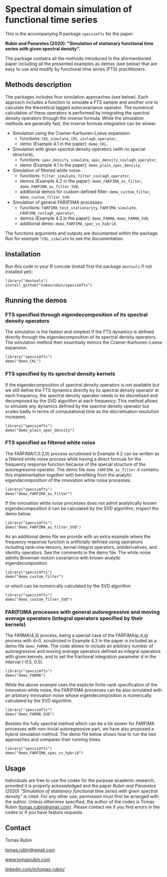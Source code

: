 # Spectral domain simulation of functional time series 

This is the accompanying R package `specsimfts` for the paper:

**Rubin and Panaretos (2020). "Simulation of stationary functional time series with given spectral density".**

The package contains all the methods introduced in the aformentioned paper including all the presented examples as demos (see below) that are easy to use and modify by functional time series (FTS) practitioners.


## Methods description

The packages includes four simulation approaches (see below). Each approach includes a function to simulate a FTS sample and another one to calculate the theoretical lagged autocovariance operator. The numerical calculation of these operators is performed by integrating the spectral density operators through the inverse formula. While the simulation methods are generally fast, the inverse formula integration can be slower.

* Simulation using the Cramer-Karhunen-Loeve expansion:
    + functions: `CKL_simulate`, `CKL_covlagh_operator`,
    + demo (Example 4.1 in the paper): `demo_CKL`.
* Simulation with given spectral density operators (with no special structure),
    + functions: `spec_density_simulate`, `spec_density_covlagh_operator`,
    + demo (Example 4.1 in the paper): `demo_plain_spec_density`.
* Simulation of filtered white noise:
    + functions: `filter_simulate`, `filter_covlagh_operator`,
    + demos (Example 4.2 in the paper): `demo_FARFIMA_as_filter`, `demo_FARFIMA_as_filter_SVD`,
    + additional demos for custom-defined filter: `demo_custom_filter`, `demo_custom_filter_SVD`.
* Simulation of general FAR(FI)MA processes:
    + functions: `FARFIMA_test_stationarity`, `FARFIMA_simulate`, `FARFIMA_covlagh_operator`,
    + demos (Example 4.3 in the paper): `demo_FARMA`, `demo_FARMA_SVD`,
    + additional demo: `demo_FARFIMA_spec_vs_hybrid`.
    
The functions arguments and outputs are documented within the package. Run for example `?CKL_simulate` to see the documentation.



## Installation

Run this code in your R concole (install first the package `devtools` if not installed yet):

```{r}
library("devtools")
install_github("tomasrubin/specsimfts")
```

## Running the demos

### FTS specified through eigendecomposition of its spectral density operators

The simulation is the fastest and simplest if the FTS dynamics is defined directly through the eigendecomposition of its spectral density operators. The simulation method then essentially mimics the Cramer-Karhunen-Loeve expansion.

```{r}
library("specsimfts")
demo("demo_CKL")
```

### FTS specified by its spectral density kernels

If the eigendecomposition of spectral density operators is not available but we still define the FTS dynamics directly by its spectral density operator at each frequency, the spectral density operator needs to be discretised and decomposed by the SVD algorithm at each frequency. This method allows to simulate any dynamics defined by the spectral density operator but scales badly in terms of computational time as the discretisation resolution increases.

```{r}
library("specsimfts")
demo("demo_plain_spec_density")
```
###  FTS specified as filtered white noise

The FARFIMA(1,0.2,0) process scrutinised in Example 4.2 can be written as a filtered white noise process while having a direct formula for the frequency response function because of the special structure of the autoregressive operator. The demo file `demo_FARFIMA_as_filter.R` contains this implementation together with benefiting from the analytic eigendecomposition of the innovation white noise processes.

```{r}
library("specsimfts")
demo("demo_FARFIMA_as_filter")
```

If the innovation white noise processes does not admit analytically known eigendecomposition it can be calculated by the SVD algorithm, inspect the demo below.

```{r}
library("specsimfts")
demo("demo_FARFIMA_as_filter_SVD")
```

As an additional demo file we provide with an extra example where the frequency response function is artificially defined using operations including rank-one-tensors, kernel integral operators, antiderivatives, and identity operators. See the comments in the demo file. The white noise admits Brownian motion covariance with known analytic eigendecomposition

```{r}
library("specsimfts")
demo("demo_custom_filter")
```

or which can be numerically calculated by the SVD algorithm

```{r}
library("specsimfts")
demo("demo_custom_filter_SVD")
```

### FAR(FI)MA processes with general autoregressive and moving average operators (integral operators specified by their kernels)

The FARMA(4,3) process, being a special case of the FARFIMA(p,d,q) process with d=0, scrutinized in Example 4.3 in the paper is included as a demo file `demo_FARMA`. The code allows to include an arbitrary number of autoregressive and moving average operators defined as integral operators with given kernels, and to set the fractional integration parameter d in the interval (-0.5, 0.5).

```{r}
library("specsimfts")
demo("demo_FARMA")
```

While the above example uses the explicite finite-rank specification of the innovation white noise, the FAR(FI)MA processes can be also simulated with an arbitrary innovation noise whose eigendecomposition is numerically calculated by the SVD algorithm.

```{r}
library("specsimfts")
demo("demo_FARMA_SVD")
```

Besides the fully spectral method which can be a bit slower for FARFIMA processes with non-trivial autoregressive part, we have also proposed a hybrid simulation method. The demo file below shows how to run the two approaches and compares their running times.

```{r}
library("specsimfts")
demo("demo_FARFIMA_spec_vs_hybrid")
```

## Usage 

Individuals are free to use the codes for the purpose academic research, provided it is properly acknowledged and the paper *Rubin and Panaretos (2020) "Simulation of stationary functional time series with given spectral density"* is cited. For any other use, permission must first be arranged with the author. Unless otherwise specified, the author of the codes is Tomas Rubin (tomas.rubin@gmail.com). Please contact me if you find errors in the codes or if you have feature requests.
    
## Contact

Tomas Rubin

tomas.rubin@gmail.com

www.tomasrubin.com

[linkedin.com/in/tomas-rubin/](https://www.linkedin.com/in/tomas-rubin/)
